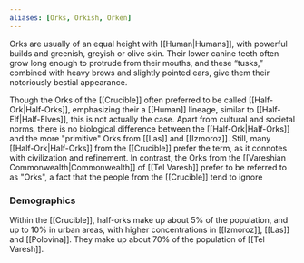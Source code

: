 ```yaml
---
aliases: [Orks, Orkish, Orken]
---
```

Orks are usually of an equal height with [[Human|Humans]], with powerful builds and greenish, greyish or olive skin. Their lower canine teeth often grow long enough to protrude from their mouths, and these “tusks,” combined with heavy brows and slightly pointed ears, give them their notoriously bestial appearance.  

Though the Orks of the [[Crucible]] often preferred to be called [[Half-Ork|Half-Orks]], emphasizing their a [[Human]] lineage, similar to [[Half-Elf|Half-Elves]], this is not actually the case. Apart from cultural and societal norms, there is no biological difference between the [[Half-Ork|Half-Orks]] and the more "primitive" Orks from [[Las]] and [[Izmoroz]]. Still, many [[Half-Ork|Half-Orks]] from the [[Crucible]] prefer the term, as it connotes with civilization and refinement. In contrast, the Orks from the [[Vareshian Commonwealth|Commonwealth]] of [[Tel Varesh]] prefer to be referred to as "Orks", a fact that the people from the [[Crucible]] tend to ignore

### Demographics
Within the [[Crucible]], half-orks make up about 5% of the population, and up to 10% in urban areas, with higher concentrations in [[Izmoroz]], [[Las]] and [[Polovina]]. They make up about 70% of the population of [[Tel Varesh]].
